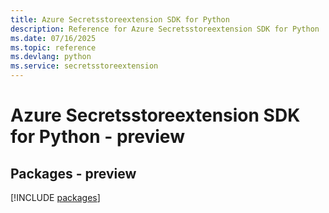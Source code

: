 ```yaml
---
title: Azure Secretsstoreextension SDK for Python
description: Reference for Azure Secretsstoreextension SDK for Python
ms.date: 07/16/2025
ms.topic: reference
ms.devlang: python
ms.service: secretsstoreextension
---
```

# Azure Secretsstoreextension SDK for Python - preview
## Packages - preview
[!INCLUDE [packages](secretsstoreextension-index.md)]